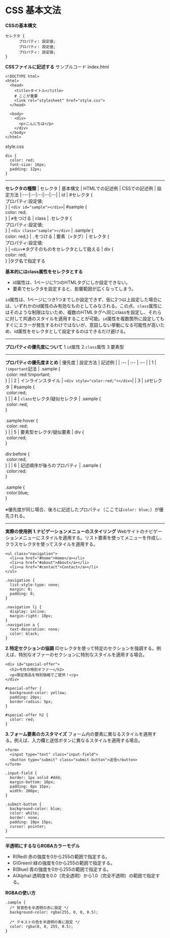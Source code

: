 # CSS 基本文法

**CSSの基本構文**
```
セレクタ {
      プロパティ: 設定値;
      プロパティ: 設定値;
      プロパティ: 設定値;
}
```

**CSSファイルに記述する**
サンプルコード
index.html
```
<!DOCTYPE html>
<html>
  <head>
    <title>タイトル</title>
    # ここが重要
    <link rel="stylesheet" href="style.css">
  </head>

  <body>
    <div>
      <p>こんにちは</p>
    </div>
  </body>
</html>
```

style.css
```
div {
  color: red;
  font-size: 16px;
  padding: 12px;
}
```

---

**セレクタの種類**
| セレクタ | 基本構文 | HTMLでの記述例 | CSSでの記述例 | 設定方法
|:---|:--|:--|:--|:--|
| id | #セレクタ { <br> プロパティ:設定値; <br>} | `<div id="sample"></div>`| #sample { <br> color: red; <br>} | `#`をつける
| class       | .セレクタ { <br> プロパティ:設定値; <br>} | `<div class="sample"></div>` | .sample { <br> color: red;} | `.`をつける
| 要素（=タグ）| セレクタ { <br> プロパティ:設定値; <br>} | `<div>`※タグそのものをセレクタとして扱える | div { <br> color: red;<br> } |タグ名で指定する

**基本的にはclass属性をセレクタとする**
- id属性は、1ページに1つのHTMLタグにしか設定できない。
- 要素でセレクタを設定すると、影響範囲が広くなってしまう。

`id`属性は、1ページにつき1つまでしか設定できず、仮に2つ以上設定した場合には、いずれかのid属性のみ有効なものとしてみなされる。この点、`class`属性にはそのような制限はないため、複数のHTMLタグへ同じclassを設定し、それらに対して共通のスタイルを適用することが可能。`id`属性を複数箇所に設定してもすぐにエラーが発生するわけではないが、意図しない挙動になる可能性が高いため、id属性をセレクタとして設定するのはできるだけ避ける。

---
**プロパティの優先度について**
1.`id`属性
2.`class`属性
3.要素型

---
**プロパティの優先度まとめ**
| 優先度 | 設定方法 | 記述例 |
| :-- | :-- | :-- |
| 1 | `!important`記法 | .sample { <br> &nbsp;color: red !important; <br>} |
| 2 | インラインスタイル | `<div style="color:red;"></div>`|
| 3 | `id`セレクタ | #sample { <br> &nbsp;color:red; <br>} |
| 4 | `class`セレクタ/疑似セレクタ | .sample { <br> &nbsp;color: red; <br>} <br><br> .sample:hover { <br> &nbsp;color: red; <br> } |
| 5 | 要素型セレクタ/疑似要素 | div { <br> &nbsp;color:red; <br>} <br><br> div:before { <br> &nbsp;color:red; <br>} |
| 6 | 記述順序が後ろのプロパティ | .sample { <br> &nbsp;color:red; <br>}<br><br>.sample { <br> &nbsp;color:blue;<br>} <br><br>※優先度が同じ場合、後ろに記述したプロパティ（ここでは`color: blue;`）が優先される。

---
**実際の使用例**
**1.ナビゲーションメニューのスタイリング**
Webサイトのナビゲーションメニューにスタイルを適用する。リスト要素を使ってメニューを作成し、クラスセレクタを使ってスタイルを適用する。
```
<ul class="navigation">
  <li><a href="#home">Home</a></li>
  <li><a href="#about">About</a></li>
  <li><a href="#contact">Contact</a></li>
</ul>
```
```
.navigation {
  list-style-type: none;
  margin: 0;
  padding: 0;
}

.navigation li {
  display: inline;
  margin-right: 10px;
}
.navigation a {
  text-decoration: none;
  color: black;
}
```

**2.特定セクションの協調**
IDセレクタを使って特定のセクションを強調する。例えば、特別なオファーのセクションに特別なスタイルを適用する場合。
```
<div id="special-offer">
  <h2>今月の特別オファー</h2>
  <p>限定商品を特別価格でご提供！</p>
</div>
```
```
#special-offer {
  background-color: yellow;
  padding: 20px;
  border-radius: 5px;
}

#special-offer h2 {
  color: red;
}
```

**3.フォーム要素のカスタマイズ**
フォーム内の要素に異なるスタイルを適用する。例えば、入力欄と送信ボタンに異なるスタイルを適用する場合。
```
<form>
  <input type="text" class="input-field">
  <button type="submit" class="submit-button">送信</button>
</form>
```
```
.input-field {
  border: 1px solid #ddd;
  margin-bottom: 10px;
  padding: 8px 15px;
  width: 200px;
}

.submit-button {
  background-color: blue;
  color: white;
  border: none;
  padding: 10px 15px;
  cursor: pointer;
}
```

---
**半透明にするならRGBAカラーモデル**
- R(Red):赤の強度を0から255の範囲で指定する。
- G(Green):緑の強度を0から255の範囲で指定する。
- B(Blue):青の強度を0から255の範囲で指定する。
- A(Alpha):透明度を0.0（完全透明）から1.0（完全不透明）の範囲で指定する。

**RGBAの使い方**
```
.sample {
  /* 背景色を半透明の赤に設定 */
  background-color: rgba(255, 0, 0, 0.5);

  /* テキストの色を半透明の青に設定 */
  color: rgba(0, 0, 255, 0.5);
}
```
